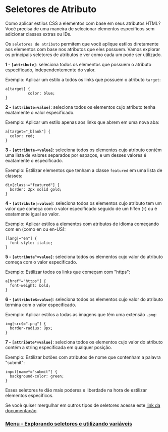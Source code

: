 # Seletores de Atributo

Como aplicar estilos CSS a elementos com base em seus atributos HTML? Você precisa de uma maneira de selecionar elementos específicos sem adicionar classes extras ou IDs.

Os `seletores de atributo` permitem que você aplique estilos diretamente aos elementos com base nos atributos que eles possuem. Vamos explorar os principais seletores de atributos e ver como cada um pode ser utilizado.

**1 - `[attribute]`**: seleciona todos os elementos que possuem o atributo especificado, independentemente do valor.

Exemplo: Aplicar um estilo a todos os links que possuem o atributo `target`:

```
a[target] {
          color: blue;
}
```

**2 - `[attribute=value]`**: seleciona todos os elementos cujo atributo tenha exatamente o valor especificado.

Exemplo: Aplicar um estilo apenas aos links que abrem em uma nova aba:

```
a[target="_blank"] {
  color: red;
}
```

**3 - `[attribute~=value]`**: seleciona todos os elementos cujo atributo contém uma lista de valores separados por espaços, e um desses valores é exatamente o especificado.

Exemplo: Estilizar elementos que tenham a classe `featured` em uma lista de classes:

```
div[class~="featured"] {
  border: 2px solid gold;
}
```

**4 - `[attribute|=value]`**: seleciona todos os elementos cujo atributo tem um valor que começa com o valor especificado seguido de um hífen (-) ou é exatamente igual ao valor.

Exemplo: Aplicar estilos a elementos com atributos de idioma começando com en (como en ou en-US):

```
[lang|="en"] {
  font-style: italic;
}
```

**5 - `[attribute^=value]`**: seleciona todos os elementos cujo valor do atributo começa com o valor especificado.

Exemplo: Estilizar todos os links que começam com "https":

```
a[href^="https"] {
  font-weight: bold;
}
```

**6 - `[attribute$=value]`**: seleciona todos os elementos cujo valor do atributo termina com o valor especificado.

Exemplo: Aplicar estilos a todas as imagens que têm uma extensão `.png`:

```
img[src$=".png"] {
  border-radius: 8px;
}
```

**7 - `[attribute*=value]`**: seleciona todos os elementos cujo valor do atributo contém a string especificada em qualquer posição.

Exemplo: Estilizar botões com atributos de nome que contenham a palavra "submit":

```
input[name*="submit"] {
  background-color: green;
}
```

Esses seletores te dão mais poderes e liberdade na hora de estilizar elementos específicos.

Se você quiser mergulhar em outros tipos de seletores acesse este [link da documentação](https://www.w3schools.com/cssref/css_selectors.php#gsc.tab=0&gsc.q=user-valid).

### [Menu - Explorando seletores e utilizando variáveis](../menu.md)